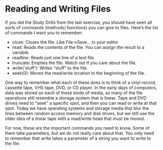 # Reading and Writing Files

If you did the Study Drills from the last exercise, you should have seen all sorts of commands (methods/
functions) you can give to files. Here’s the list of commands I want you to remember:

* close: Closes the file. Like File->Save... in your editor
* read: Reads the contents of the file. You can assign the result to a variable.
* readline: Reads just one line of a text file.
* truncate: Empties the file. Watch out if you care about the file.
* write('stuff'): Writes “stuff” to the file.
* seek(0): Moves the read/write location to the beginning of the file.

One way to remember what each of these does is to think of a vinyl record, cassette tape, VHS tape,
DVD, or CD player. In the early days of computers, data was stored on each of these kinds of media,
so many of the file operations still resemble a storage system that is linear. Tape and DVD drives need
to “seek” a specific spot, and then you can read or write at that spot. Today we have operating systems
and storage media that blur the lines between random access memory and disk drives, but we still use
the older idea of a linear tape with a read/write head that must be moved.

For now, these are the important commands you need to know. Some of them take parameters, but we
do not really care about that. You only need to remember that write takes a parameter of a string you
want to write to the file.
